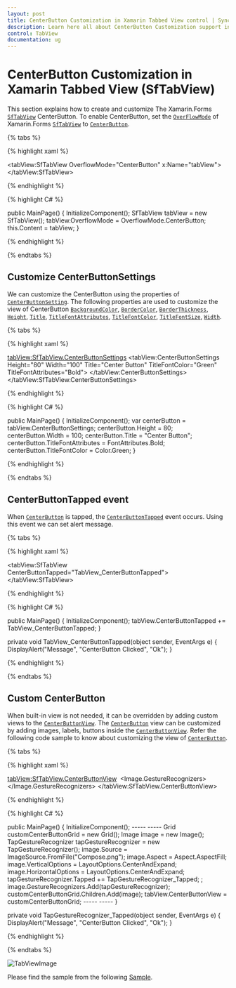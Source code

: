 ```yaml
---
layout: post
title: CenterButton Customization in Xamarin Tabbed View control | Syncfusion
description: Learn here all about CenterButton Customization support in Syncfusion Xamarin Tabbed View (SfTabView) control and more.
control: TabView
documentation: ug
---
```


# CenterButton Customization in Xamarin Tabbed View (SfTabView)

This section explains how to create and customize The Xamarin.Forms [`SfTabView`](https://help.syncfusion.com/cr/xamarin/Syncfusion.XForms.TabView.SfTabView.html) CenterButton. To enable CenterButton, set the [`OverFlowMode`](https://help.syncfusion.com/cr/xamarin/Syncfusion.XForms.TabView.SfTabView.html#Syncfusion_XForms_TabView_SfTabView_OverflowMode) of Xamarin.Forms [`SfTabView`](https://help.syncfusion.com/cr/xamarin/Syncfusion.XForms.TabView.SfTabView.html) to [`CenterButton`](https://help.syncfusion.com/cr/xamarin/Syncfusion.XForms.TabView.OverflowMode.html#Syncfusion_XForms_TabView_OverflowMode_CenterButton).

{% tabs %}

{% highlight xaml %}

<tabView:SfTabView OverflowMode="CenterButton"
                   x:Name="tabView">
</tabView:SfTabView>

{% endhighlight %}

{% highlight C# %}

public MainPage()
{
    InitializeComponent();
    SfTabView tabView = new SfTabView();
    tabView.OverflowMode = OverflowMode.CenterButton;
    this.Content = tabView;
}

{% endhighlight %}

{% endtabs %}

## Customize CenterButtonSettings

We can customize the CenterButton using the properties of [`CenterButtonSetting`](https://help.syncfusion.com/cr/xamarin/Syncfusion.XForms.TabView.SfTabView.html#Syncfusion_XForms_TabView_SfTabView_CenterButtonSettings). The following properties are used to customize the view of CenterButton [`BackgroundColor`](https://help.syncfusion.com/cr/xamarin/Syncfusion.XForms.TabView.CenterButtonSettings.html#Syncfusion_XForms_TabView_CenterButtonSettings_BackgroundColor), [`BorderColor`](https://help.syncfusion.com/cr/xamarin/Syncfusion.XForms.TabView.CenterButtonSettings.html#Syncfusion_XForms_TabView_CenterButtonSettings_BorderColor), [`BorderThickness`](https://help.syncfusion.com/cr/xamarin/Syncfusion.XForms.TabView.CenterButtonSettings.html#Syncfusion_XForms_TabView_CenterButtonSettings_BorderThickness), [`Height`](https://help.syncfusion.com/cr/xamarin/Syncfusion.XForms.TabView.CenterButtonSettings.html#Syncfusion_XForms_TabView_CenterButtonSettings_Height), [`Title`](https://help.syncfusion.com/cr/xamarin/Syncfusion.XForms.TabView.CenterButtonSettings.html#Syncfusion_XForms_TabView_CenterButtonSettings_Title), [`TitleFontAttributes`](https://help.syncfusion.com/cr/xamarin/Syncfusion.XForms.TabView.CenterButtonSettings.html#Syncfusion_XForms_TabView_CenterButtonSettings_TitleFontAttributes), [`TitleFontColor`](https://help.syncfusion.com/cr/xamarin/Syncfusion.XForms.TabView.CenterButtonSettings.html#Syncfusion_XForms_TabView_CenterButtonSettings_TitleFontColor), [`TitleFontSize`](https://help.syncfusion.com/cr/xamarin/Syncfusion.XForms.TabView.CenterButtonSettings.html#Syncfusion_XForms_TabView_CenterButtonSettings_TitleFontSize), [`Width`](https://help.syncfusion.com/cr/xamarin/Syncfusion.XForms.TabView.CenterButtonSettings.html#Syncfusion_XForms_TabView_CenterButtonSettings_Width).

{% tabs %}

{% highlight xaml %}

<tabView:SfTabView.CenterButtonSettings>
    <tabView:CenterButtonSettings Height="80" Width="100"
                                  Title="Center Button" TitleFontColor="Green"
                                  TitleFontAttributes="Bold">
    </tabView:CenterButtonSettings>
</tabView:SfTabView.CenterButtonSettings>

{% endhighlight %}

{% highlight C# %}

public MainPage()
{
    InitializeComponent();
    var centerButton = tabView.CenterButtonSettings;
    centerButton.Height = 80;
    centerButton.Width = 100;
    centerButton.Title = "Center Button";
    centerButton.TitleFontAttributes = FontAttributes.Bold;
    centerButton.TitleFontColor = Color.Green;
}

{% endhighlight %}

{% endtabs %}

## CenterButtonTapped event

When [`CenterButton`](https://help.syncfusion.com/cr/xamarin/Syncfusion.XForms.TabView.OverflowMode.html#Syncfusion_XForms_TabView_OverflowMode_CenterButton) is tapped, the [`CenterButtonTapped`](https://help.syncfusion.com/cr/xamarin/Syncfusion.XForms.TabView.SfTabView.html#Syncfusion_XForms_TabView_SfTabView_CenterButtonTapped) event occurs. Using this event we can set alert message.

{% tabs %}

{% highlight xaml %}

<tabView:SfTabView CenterButtonTapped="TabView_CenterButtonTapped">
</tabView:SfTabView>

{% endhighlight %}

{% highlight C# %}

public MainPage()
{
    InitializeComponent();
    tabView.CenterButtonTapped += TabView_CenterButtonTapped;
}

private void TabView_CenterButtonTapped(object sender, EventArgs e)
{
    DisplayAlert("Message", "CenterButton Clicked", "Ok");
}

{% endhighlight %}

{% endtabs %}

## Custom CenterButton

When built-in view is not needed, it can be overridden by adding custom views to the [`CenterButtonView`](https://help.syncfusion.com/cr/xamarin/Syncfusion.XForms.TabView.SfTabView.html#Syncfusion_XForms_TabView_SfTabView_CenterButtonView). The [`CenterButton`](https://help.syncfusion.com/cr/xamarin/Syncfusion.XForms.TabView.OverflowMode.html#Syncfusion_XForms_TabView_OverflowMode_CenterButton) view can be customized by adding images, labels, buttons inside the [`CenterButtonView`](https://help.syncfusion.com/cr/xamarin/Syncfusion.XForms.TabView.SfTabView.html#Syncfusion_XForms_TabView_SfTabView_CenterButtonView). Refer the following code sample to know about customizing the view of [`CenterButton`](https://help.syncfusion.com/cr/xamarin/Syncfusion.XForms.TabView.OverflowMode.html#Syncfusion_XForms_TabView_OverflowMode_CenterButton).

{% tabs %}

{% highlight xaml %}

<tabView:SfTabView.CenterButtonView>
    <Grid>
        <Image Source="Compose.png"
               Aspect="AspectFill"
               VerticalOptions="CenterAndExpand"
               HorizontalOptions="CenterAndExpand">
            <Image.GestureRecognizers>
                <TapGestureRecognizer Tapped="TapGestureRecognizer_Tapped" />
            </Image.GestureRecognizers>
        </Image>
    </Grid>
</tabView:SfTabView.CenterButtonView>

{% endhighlight %}

{% highlight C# %}

public MainPage()
{
    InitializeComponent();
                -----
                -----
    Grid customCenterButtonGrid = new Grid();
    Image image = new Image();
    TapGestureRecognizer tapGestureRecognizer = new TapGestureRecognizer();
    image.Source = ImageSource.FromFile("Compose.png");
    image.Aspect = Aspect.AspectFill;
    image.VerticalOptions = LayoutOptions.CenterAndExpand;
    image.HorizontalOptions = LayoutOptions.CenterAndExpand;
    tapGestureRecognizer.Tapped += TapGestureRecognizer_Tapped; ;
    image.GestureRecognizers.Add(tapGestureRecognizer);
    customCenterButtonGrid.Children.Add(image);
    tabView.CenterButtonView = customCenterButtonGrid;
                -----
                -----
}

private void TapGestureRecognizer_Tapped(object sender, EventArgs e)
{
    DisplayAlert("Message", "CenterButton Clicked", "Ok");
}

{% endhighlight %}

{% endtabs %}

![TabViewImage](images/Center-Button/Center_Button_Customization.png)

Please find the sample from the following [Sample](https://github.com/SyncfusionExamples/center-button-tabview).
